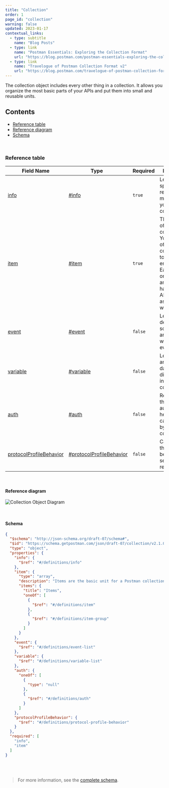 ```yaml
---
title: "Collection"
order: 1
page_id: "collection"
warning: false
updated: 2023-01-17
contextual_links:
  - type: subtitle
    name: "Blog Posts"
  - type: link
    name: "Postman Essentials: Exploring the Collection Format"
    url: "https://blog.postman.com/postman-essentials-exploring-the-collection-format/"
  - type: link
    name: "Travelogue of Postman Collection Format v2"
    url: "https://blog.postman.com/travelogue-of-postman-collection-format-v2/"
---
```


The collection object includes every other thing in a collection. It allows you organize the most basic parts of your APIs and put them into small and reusable units.

## Contents

- [Reference table](/docs/reference/collection/#reference-table)
- [Reference diagram](/docs/reference/collection/#reference-diagram)
- [Schema](/docs/reference/collection/#schema)

<br />

### Reference table

Field Name | Type&nbsp;&nbsp; | Required | Description
--- | --- | --- | ---
[info](https://github.com/postmanlabs/schemas/blob/da7578c2d71c46de2d39d04fbeebc26570591a44/schemas/draft-07/v2.1.0/collection.json#L6) | [#info](/docs/reference/info) | `true` | Lets you specify relevant metadata for your collection.
[item](https://github.com/postmanlabs/schemas/blob/da7578c2d71c46de2d39d04fbeebc26570591a44/schemas/draft-07/v2.1.0/collection.json#L9) | [#item](/docs/reference/item) | `true` | The basic unit of a collection. You can think of them as corresponding to a single API endpoint. Each item has one request and might have multiple API responses associated with it.
[event](https://github.com/postmanlabs/schemas/blob/da7578c2d71c46de2d39d04fbeebc26570591a44/schemas/draft-07/v2.1.0/collection.json#L24) | [#event](/docs/reference/event) | `false` | Lets you declare scripts that are executed when certain events occur.
[variable](https://github.com/postmanlabs/schemas/blob/da7578c2d71c46de2d39d04fbeebc26570591a44/schemas/draft-07/v2.1.0/collection.json#L27) | [#variable](/docs/reference/variable) | `false` | Lets you store and retrieve data across different units in your collection.
[auth](https://github.com/postmanlabs/schemas/blob/da7578c2d71c46de2d39d04fbeebc26570591a44/schemas/draft-07/v2.1.0/collection.json#L30) | [#auth](/docs/reference/auth) | `false` | Represents the different authentication helpers that can be used by a collection.
[protocolProfileBehavior](https://github.com/postmanlabs/schemas/blob/da7578c2d71c46de2d39d04fbeebc26570591a44/schemas/draft-07/v2.1.0/collection.json#L40) | [#protocolProfileBehavior](/docs/reference/protocolProfileBehavior) | `false` | Can change the usual behavior of sending the request.

<br />

#### Reference diagram

![Collection Object Diagram](../../../images/collection-format-overview-plain@2x.jpg)

<br />

#### Schema

```json
{
  "$schema": "http://json-schema.org/draft-07/schema#",
  "$id": "https://schema.getpostman.com/json/draft-07/collection/v2.1.0/",
  "type": "object",
  "properties": {
    "info": {
      "$ref": "#/definitions/info"
    },
    "item": {
      "type": "array",
      "description": "Items are the basic unit for a Postman collection. You can think of them as corresponding to a single API endpoint. Each Item has one request and may have multiple API responses associated with it.",
      "items": {
        "title": "Items",
        "oneOf": [
          {
            "$ref": "#/definitions/item"
          },
          {
            "$ref": "#/definitions/item-group"
          }
        ]
      }
    },
    "event": {
      "$ref": "#/definitions/event-list"
    },
    "variable": {
      "$ref": "#/definitions/variable-list"
    },
    "auth": {
      "oneOf": [
        {
          "type": "null"
        },
        {
          "$ref": "#/definitions/auth"
        }
      ]
    },
    "protocolProfileBehavior": {
      "$ref": "#/definitions/protocol-profile-behavior"
    }
  },
  "required": [
    "info",
    "item"
  ]
}
```

<br /><br />

> For more information, see the [complete schema](https://schema.postman.com/collection/json/v2.1.0/draft-07/collection.json).

